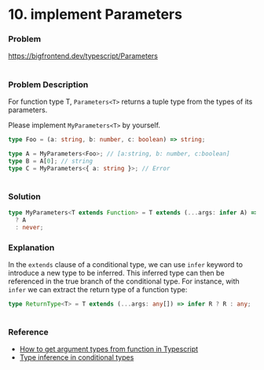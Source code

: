 # 10. implement Parameters<T>

### Problem

https://bigfrontend.dev/typescript/Parameters

#

### Problem Description

For function type T, `Parameters<T>` returns a tuple type from the types of its parameters.

Please implement `MyParameters<T>` by yourself.

```ts
type Foo = (a: string, b: number, c: boolean) => string;

type A = MyParameters<Foo>; // [a:string, b: number, c:boolean]
type B = A[0]; // string
type C = MyParameters<{ a: string }>; // Error
```

#

### Solution

```ts
type MyParameters<T extends Function> = T extends (...args: infer A) => any
  ? A
  : never;
```

### Explanation

In the `extends` clause of a conditional type, we can use `infer` keyword to introduce a new type to be inferred. This inferred type can then be referenced in the true branch of the conditional type. For instance, with `infer` we can extract the return type of a function type:

```ts
type ReturnType<T> = T extends (...args: any[]) => infer R ? R : any;
```

#

### Reference

- [How to get argument types from function in Typescript](https://stackoverflow.com/questions/51851677/how-to-get-argument-types-from-function-in-typescript/51851844)
- [Type inference in conditional types](https://www.typescriptlang.org/docs/handbook/release-notes/typescript-2-8.html#type-inference-in-conditional-types)
